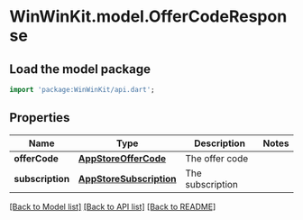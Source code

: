 # WinWinKit.model.OfferCodeResponse

## Load the model package
```dart
import 'package:WinWinKit/api.dart';
```

## Properties
Name | Type | Description | Notes
------------ | ------------- | ------------- | -------------
**offerCode** | [**AppStoreOfferCode**](AppStoreOfferCode.md) | The offer code | 
**subscription** | [**AppStoreSubscription**](AppStoreSubscription.md) | The subscription | 

[[Back to Model list]](../README.md#documentation-for-models) [[Back to API list]](../README.md#documentation-for-api-endpoints) [[Back to README]](../README.md)


